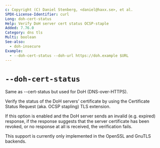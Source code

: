 ```yaml
---
c: Copyright (C) Daniel Stenberg, <daniel@haxx.se>, et al.
SPDX-License-Identifier: curl
Long: doh-cert-status
Help: Verify DoH server cert status OCSP-staple
Added: 7.76.0
Category: dns tls
Multi: boolean
See-also:
  - doh-insecure
Example:
  - --doh-cert-status --doh-url https://doh.example $URL
---
```


# `--doh-cert-status`

Same as --cert-status but used for DoH (DNS-over-HTTPS).

Verify the status of the DoH servers' certificate by using the Certificate
Status Request (aka. OCSP stapling) TLS extension.

If this option is enabled and the DoH server sends an invalid (e.g. expired)
response, if the response suggests that the server certificate has been
revoked, or no response at all is received, the verification fails.

This support is currently only implemented in the OpenSSL and GnuTLS backends.
